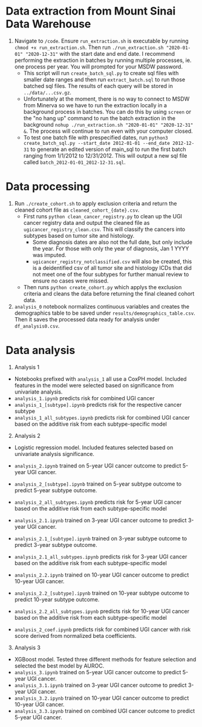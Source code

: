 # Data extraction from Mount Sinai Data Warehouse 
1. Navigate to `/code`. Ensure `run_extraction.sh` is executable by running `chmod +x run_extraction.sh`. Then run `./run_extraction.sh "2020-01-01" "2020-12-31"` with the start date and end date. I recommend performing the extraction in batches by running multiple processes, ie. one process per year. You will prompted for your MSDW password. 
    - This script will run `create_batch_sql.py` to create sql files with smaller date ranges and then run `extract_batch.sql` to run those batched sql files. The results of each query will be stored in `../data/...csv.gz`. 
    - Unfortunately at the moment, there is no way to connect to MSDW from Minerva so we have to run the extraction locally in a background process in batches. You can do this by using `screen` or the "no hang up" command to run the batch extraction in the background `nohup ./run_extraction.sh "2020-01-01" "2020-12-31" &`. The process will continue to run even with your computer closed. 
    - To test one batch file with prespecified dates, run `python3 create_batch_sql.py --start_date 2012-01-01 --end_date 2012-12-31` to generate an edited version of main_sql to run the first batch ranging from 1/1/2012 to 12/31/2012. This will output a new sql file called `batch_2012-01-01_2012-12-31.sql`. 

# Data processing
1. Run `./create_cohort.sh` to apply exclusion criteria and return the cleaned cohort file as `cleaned_cohort_{date}.csv`. 
    - First runs `python clean_cancer_registry.py` to clean up the UGI cancer registry data and output the cleaned file as `ugicancer_registry_clean.csv`. This will classify the cancers into subtypes based on tumor site and histology. 
        - Some diagnosis dates are also not the full date, but only include the year. For those with only the year of diagnosis, Jan 1 YYYY was imputed. 
        - `ugicancer_registry_notclassified.csv` will also be created, this is a deidentified csv of all tumor site and histology ICDs that did not meet one of the four subtypes for further manual review to ensure no cases were missed. 
    - Then runs `python create_cohort.py` which applys the exclusion criteria and cleans the data before returning the final cleaned cohort data. 
2. `analysis_0` notebook normalizes continuous variables and creates the demographics table to be saved under `results/demographics_table.csv`. Then it saves the processed data ready for analysis under `df_analysis0.csv`. 

# Data analysis
1. Analysis 1
- Notebooks prefixed with `analysis_1` all use a CoxPH model. Included features in the model were selected based on significance from univariate analysis. 
- `analysis_1.ipynb` predicts risk for combined UGI cancer 
- `analysis_1_[subtype].ipynb` predicts risk for the respective cancer subtype 
- `analysis_1_all_subtypes.ipynb` predicts risk for combined UGI cancer based on the additive risk from each subtype-specific model 

2. Analysis 2
- Logistic regression model. Included features selected based on univariate analysis significance. 
- `analysis_2.ipynb` trained on 5-year UGI cancer outcome to predict 5-year UGI cancer. 
- `analysis_2_[subtype].ipynb` trained on 5-year subtype outcome to predict 5-year subtype outcome. 
- `analysis_2_all_subtypes.ipynb` predicts risk for 5-year UGI cancer based on the additive risk from each subtype-specific model 

- `analysis_2.1.ipynb` trained on 3-year UGI cancer outcome to predict 3-year UGI cancer. 
- `analysis_2.1_[subtype].ipynb` trained on 3-year subtype outcome to predict 3-year subtype outcome. 
- `analysis_2.1_all_subtypes.ipynb` predicts risk for 3-year UGI cancer based on the additive risk from each subtype-specific model 

- `analysis_2.2.ipynb` trained on 10-year UGI cancer outcome to predict 10-year UGI cancer. 
- `analysis_2.2_[subtype].ipynb` trained on 10-year subtype outcome to predict 10-year subtype outcome. 
- `analysis_2.2_all_subtypes.ipynb` predicts risk for 10-year UGI cancer based on the additive risk from each subtype-specific model 

- `analysis_2_coef.ipynb` predicts risk for combined UGI cancer with risk score derived from normalized beta coefficients. 

3. Analysis 3
- XGBoost model. Tested three different methods for feature selection and selected the best model by AUROC. 
- `analysis_3.ipynb` trained on 5-year UGI cancer outcome to predict 5-year UGI cancer. 
- `analysis_3.1.ipynb` trained on 3-year UGI cancer outcome to predict 3-year UGI cancer. 
- `analysis_3.2.ipynb` trained on 10-year UGI cancer outcome to predict 10-year UGI cancer. 
- `analysis_3.3.ipynb` trained on combined UGI cancer outcome to predict 5-year UGI cancer. 